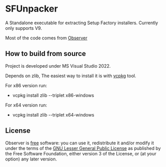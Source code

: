 # SFUnpacker

A Standalone executable for extracting Setup Factory installers. Currently only supports V9.

Most of the code comes from [Observer](https://github.com/lazyhamster/Observer/)

## How to build from source ##
Project is developed under MS Visual Studio 2022.

Depends on zlib, The easiest way to install it is with [vcpkg](https://github.com/Microsoft/vcpkg) tool.

For x86 version run:
* vcpkg install zlib --triplet x86-windows

For x64 version run:
* vcpkg install zlib --triplet x64-windows

## License ##

Observer is [free](http://www.gnu.org/philosophy/free-sw.html) software: you can use it, redistribute it and/or modify it under the terms of the [GNU Lesser General Public License](http://www.gnu.org/licenses/lgpl.html) as published by the Free Software Foundation, either version 3 of the License, or (at your option) any later version.